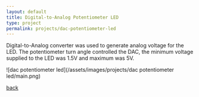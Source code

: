 ```yaml
---
layout: default
title: Digital-to-Analog Potentiometer LED
type: project
permalink: projects/dac-potentiometer-led
---
```

Digital-to-Analog converter was used to generate analog voltage for the LED. The potentiometer turn angle controlled the DAC, the minimum voltage supplied to the LED was 1.5V and maximum was 5V.

![dac potentiometer led](/assets/images/projects/dac potentiometer led/main.png)

[back](./)
